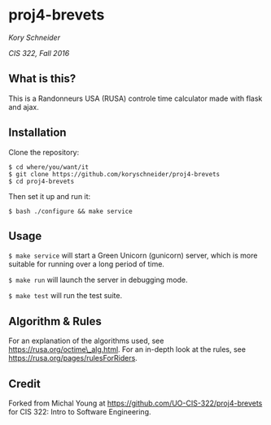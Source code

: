 # proj4-brevets

_Kory Schneider_

_CIS 322, Fall 2016_


## What is this?

This is a Randonneurs USA (RUSA) controle time calculator made with flask and ajax.

## Installation

Clone the repository:

    $ cd where/you/want/it
    $ git clone https://github.com/koryschneider/proj4-brevets
    $ cd proj4-brevets

Then set it up and run it:

    $ bash ./configure && make service


## Usage
`$ make service` will start a Green Unicorn (gunicorn) server, which is more suitable for running over a long period of time.

`$ make run` will launch the server in debugging mode.

`$ make test` will run the test suite.

## Algorithm & Rules

For an explanation of the algorithms used, see https://rusa.org/octime\_alg.html. For an in-depth look at the rules, see https://rusa.org/pages/rulesForRiders.

## Credit

Forked from Michal Young at https://github.com/UO-CIS-322/proj4-brevets for CIS 322: Intro to Software Engineering.
